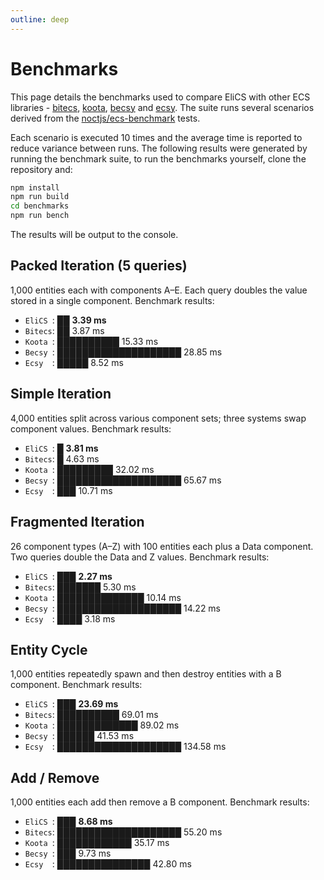 ```yaml
---
outline: deep
---
```


# Benchmarks

This page details the benchmarks used to compare EliCS with other ECS
libraries - [bitecs](https://github.com/NateTheGreatt/bitECS), [koota](https://github.com/pmndrs/koota), [becsy](https://lastolivegames.github.io/becsy/) and [ecsy](https://ecsyjs.github.io/ecsy/). The suite runs several scenarios derived from the [noctjs/ecs-benchmark](https://github.com/noctjs/ecs-benchmark) tests.

Each scenario is executed 10 times and the average time is reported to reduce
variance between runs. The following results were generated by running the
benchmark suite, to run the benchmarks yourself, clone the repository and:

```bash
npm install
npm run build
cd benchmarks
npm run bench
```

The results will be output to the console.

<!-- benchmark-start -->

## Packed Iteration (5 queries)

1,000 entities each with components A–E. Each query doubles the value stored in a single component. Benchmark results:

- `EliCS `: ██ **3.39 ms**
- `Bitecs`: ██ 3.87 ms
- `Koota `: ██████████ 15.33 ms
- `Becsy `: ████████████████████ 28.85 ms
- `Ecsy  `: █████ 8.52 ms

## Simple Iteration

4,000 entities split across various component sets; three systems swap component values. Benchmark results:

- `EliCS `: █ **3.81 ms**
- `Bitecs`: █ 4.63 ms
- `Koota `: █████████ 32.02 ms
- `Becsy `: ████████████████████ 65.67 ms
- `Ecsy  `: ███ 10.71 ms

## Fragmented Iteration

26 component types (A–Z) with 100 entities each plus a Data component. Two queries double the Data and Z values. Benchmark results:

- `EliCS `: ███ **2.27 ms**
- `Bitecs`: ███████ 5.30 ms
- `Koota `: ██████████████ 10.14 ms
- `Becsy `: ████████████████████ 14.22 ms
- `Ecsy  `: ████ 3.18 ms

## Entity Cycle

1,000 entities repeatedly spawn and then destroy entities with a B component. Benchmark results:

- `EliCS `: ███ **23.69 ms**
- `Bitecs`: ██████████ 69.01 ms
- `Koota `: █████████████ 89.02 ms
- `Becsy `: ██████ 41.53 ms
- `Ecsy  `: ████████████████████ 134.58 ms

## Add / Remove

1,000 entities each add then remove a B component. Benchmark results:

- `EliCS `: ███ **8.68 ms**
- `Bitecs`: ████████████████████ 55.20 ms
- `Koota `: ████████████ 35.17 ms
- `Becsy `: ███ 9.73 ms
- `Ecsy  `: ███████████████ 42.80 ms
<!-- benchmark-end -->
